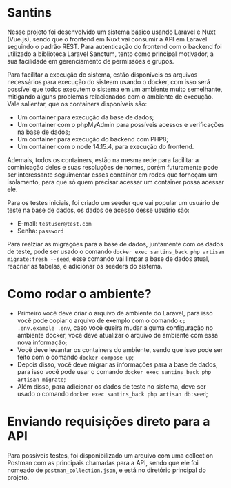 # Santins
Nesse projeto foi desenvolvido um sistema básico usando Laravel e Nuxt (Vue.js), sendo que o frontend em Nuxt vai consumir a API em Laravel seguindo o padrão REST. Para autenticação do frontend com o backend foi utilizado a biblioteca Laravel Sanctum, tento como principal motivador, a sua facilidade em gerenciamento de permissões e grupos.

Para facilitar a execução do sistema, estão disponíveis os arquivos necessários para execução do sisteam usando o docker, com isso será possível que todos executem o sistema em um ambiente muito semelhante, mitigando alguns problemas relacionados com o ambiente de execução. Vale salientar, que os containers disponíveis são: 
- Um container para execução da base de dados;
- Um container com o phpMyAdmin para possíveis acessos e verificações na base de dados;
- Um container para execução do backend com PHP8;
- Um container com o node 14.15.4, para execução do frontend.

Ademais, todos os containers, estão na mesma rede para facilitar a cominicação deles e suas resoluções de nomes, porém futuramente pode ser interessante seguimentar esses container em redes que forneçam um isolamento, para que só quem precisar acessar um container possa acessar ele.

Para os testes iniciais, foi criado um seeder que vai popular um usuário de teste na base de dados, os dados de acesso desse usuário são:
- E-mail: `testuser@test.com`
- Senha: `password`

Para realziar as migrações para a base de dados, juntamente com os dados de teste, pode ser usado o comando `docker exec santins_back php artisan migrate:fresh --seed`, esse comando vai limpar a base de dados atual, reacriar as tabelas, e adicionar os seeders do sistema.

# Como rodar o ambiente?
- Primeiro você deve criar o arquivo de ambiente do Laravel, para isso você pode copiar o arquivo de exemplo com o comando `cp .env.example .env`, caso você queira mudar alguma configuração no ambiente docker, você deve atualizar o arquivo de ambiente com essa nova informação;
- Você deve levantar os containers do ambiente, sendo que isso pode ser feito com o comando `docker-compose up`;
- Depois disso, você deve migrar as informações para a base de dados, para isso você pode usar o comando `docker exec santins_back php artisan migrate`;
- Além disso, para adicionar os dados de teste no sistema, deve ser usado o comando `docker exec santins_back php artisan db:seed`;

# Enviando requisições direto para a API
Para possíveis testes, foi disponibilizado um arquivo com uma collection Postman com as principais chamadas para a API, sendo que ele foi nomeado de `postman_collection.json`, e está no diretório principal do projeto.